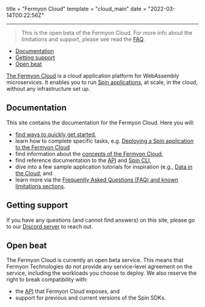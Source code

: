 title = "Fermyon Cloud"
template = "cloud_main"
date = "2022-03-14T00:22:56Z"

---

> This is the open beta of the Fermyon Cloud. For more info about the limitations and support, please see read the [FAQ](/cloud/faq).

- [Documentation](#documentation)
- [Getting support](#getting-support)
- [Open beat](#open-beat)

[The Fermyon Cloud](https://cloud.fermyon.com) is a cloud application platform for WebAssembly microservices. It enables you to run [Spin applications](https://developer.fermyon.com/spin), at scale, in the cloud, without any infrastructure set up.

## Documentation

This site contains the documentation for the Fermyon Cloud. Here you will:

- [find ways to quickly get started](quickstart),
- learn how to complete specific tasks, e.g. [Deploying a Spin application to the Fermyon Cloud](deploy)
- find information about the [concepts of the Fermyon Cloud](fermyon-cloud),
- find reference documentation to the [API](rest-api) and [Spin CLI](cli-reference),
- dive into a few sample application tutorials for inspiration (e.g., [Data in the Cloud](data-in-the-cloud), and
- learn more via the [Frequently Asked Questions (FAQ) and known limitations sections](faq).

## Getting support

If you have any questions (and cannot find answers) on this site, please go to our [Discord server](https://discord.gg/P4Cx7xUbJu) to reach out.

## Open beat

The Fermyon Cloud is currently an open beta service. This means that Fermyon Technologies do not provide any service-level agreement on the service, including the workloads you choose to deploy. We also reserve the right to break compatibility with:

- the [API](rest-api) that Fermyon Cloud exposes, and
- support for previous and current versions of the Spin SDKs.

